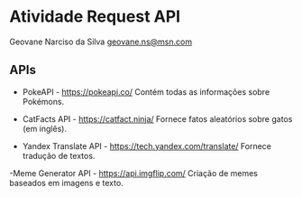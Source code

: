 ﻿# Atividade Request API
Geovane Narciso da Silva 
geovane.ns@msn.com
## APIs
- PokeAPI - https://pokeapi.co/
	Contém todas as informações sobre Pokémons.
	
- CatFacts API - https://catfact.ninja/
	Fornece fatos aleatórios sobre gatos (em inglês).
	
- Yandex Translate API - https://tech.yandex.com/translate/
	Fornece tradução de textos.
	
-Meme Generator API - https://api.imgflip.com/
	Criação de memes baseados em imagens e texto.

